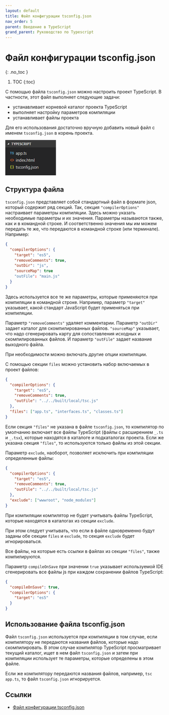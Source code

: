 ```yaml
---
layout: default
title: Файл конфигурации tsconfig.json
nav_order: 5
parent: Введение в TypeScript
grand_parent: Руководство по Typescript
---
```


<!-- prettier-ignore-start -->
# Файл конфигурации tsconfig.json
{: .no_toc }
<!-- prettier-ignore-end -->

<!-- prettier-ignore -->
1. TOC
{:toc}

С помощью файла `tsconfig.json` можно настроить проект TypeScript. В частности, этот файл выполняет следующие задачи:

- устанавливает корневой каталог проекта TypeScript
- выполняет настройку параметров компиляции
- устанавливает файлы проекта

Для его использования достаточно вручную добавить новый файл с именем `tsconfig.json` в корень проекта.

![Файл конфигурации tsconfig.json](config-1.png)

## Структура файла

`tsconfig.json` представляет собой стандартный файл в формате json, который содержит ряд секций. Так, секция `"compilerOptions"` настраивает параметры компиляции. Здесь можно указать необходимые параметры и их значения. Параметры называются также, как и в командной строке. И соответственно значения мы им можем передать те же, что передаются в командной строке (или терминале). Например:

```json
{
  "compilerOptions": {
    "target": "es5",
    "removeComments": true,
    "outDir": "js",
    "sourceMap": true
    "outFile": "main.js"
  }
}
```

Здесь используется все те же параметры, которые применяются при компиляции в командной строке. Например, параметр `"target"` указывает, какой стандарт JavaScript будет применяться при компиляции.

Параметр `"removeComments"` удаляет комментарии. Параметр `"outDir"` задает каталог для скомпилированных файлов. `"sourceMap"` указывает, что надо сгенерировать карту для сопоставления исходных и скомпилированных файлов. И параметр `"outFile"` задает название выходного файла.

При необходимости можно включать другие опции компиляции.

С помощью секции `files` можно установить набор включаемых в проект файлов:

```json
{
  "compilerOptions": {
    "target": "es5",
    "removeComments": true,
    "outFile": "../../built/local/tsc.js"
  },
  "files": ["app.ts", "interfaces.ts", "classes.ts"]
}
```

Если секция `"files"` не указана в файле `tsconfig.json`, то компилятор по умолчанию включает все файлы TypeScript (файлы с расширением `_.ts` и `_.tsx`), которые находятся в каталоге и подкаталогах проекта. Если же указана секция `"files"`, то используются только файлы из этой секции.

Параметр `exclude`, наоборот, позволяет исключить при компиляции определенные файлы:

```json
{
  "compilerOptions": {
    "target": "es5",
    "removeComments": true,
    "outFile": "../../built/local/tsc.js"
  },
  "exclude": ["wwwroot", "node_modules"]
}
```

При компиляции компилятор не будет учитывать файлы TypeScript, которые находятся в каталогах из секции `exclude`.

При этом следует учитывать, что если в файле одновременно будут заданы обе секции `files` и `exclude`, то секция `exclude` будет игнорироваться.

Все файлы, на которые есть ссылки в файлах из секции `"files"`, также компилируются.

Параметр `compileOnSave` при значении `true` указывает используемой IDE сгенерировать все файлы js при каждом сохранении файлов TypeScript:

```json
{
  "compileOnSave": true,
  "compilerOptions": {
    "target": "es5"
  }
}
```

## Использование файла tsconfig.json

Файл `tsconfig.json` используется при компиляции в том случае, если компилятору не передаются названия файлов, которые надо скомпилировать. В этом случае компилятор TypeScript просматривает текущий каталог, ищет в нем файл `tsconfig.json` и затем при компиляции использует те параметры, которые определены в этом файле.

Если же компилятору передаются названия файлов, например, `tsc app.ts`, то файл `tsconfig.json` игнорируется.

## Ссылки

- [Файл конфигурации tsconfig.json](https://metanit.com/web/typescript/1.5.php)
